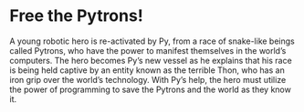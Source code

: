 Free the Pytrons!
=================

A young robotic hero is re-activated by Py, from a race of snake-like beings called Pytrons, who have the power to manifest themselves in the world’s computers. The hero becomes Py’s new vessel as he explains that his race is being held captive by an entity known as the terrible Thon, who has an iron grip over the world’s technology. With Py’s help, the hero must utilize the power of programming to save the Pytrons and the world as they know it.
